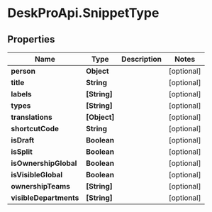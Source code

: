 # DeskProApi.SnippetType

## Properties
Name | Type | Description | Notes
------------ | ------------- | ------------- | -------------
**person** | **Object** |  | [optional] 
**title** | **String** |  | [optional] 
**labels** | **[String]** |  | [optional] 
**types** | **[String]** |  | [optional] 
**translations** | **[Object]** |  | [optional] 
**shortcutCode** | **String** |  | [optional] 
**isDraft** | **Boolean** |  | [optional] 
**isSplit** | **Boolean** |  | [optional] 
**isOwnershipGlobal** | **Boolean** |  | [optional] 
**isVisibleGlobal** | **Boolean** |  | [optional] 
**ownershipTeams** | **[String]** |  | [optional] 
**visibleDepartments** | **[String]** |  | [optional] 


